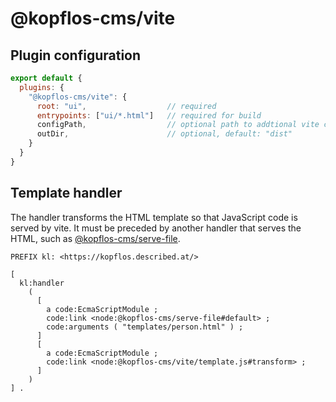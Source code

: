# @kopflos-cms/vite

## Plugin configuration

```js
export default {
  plugins: {
    "@kopflos-cms/vite": {
      root: "ui",                  // required
      entrypoints: ["ui/*.html"]   // required for build
      configPath,                  // optional path to addtional vite config
      outDir,                      // optional, default: "dist"
    }
  }
}
```

## Template handler

The handler transforms the HTML template so that JavaScript code is served by vite. It must be 
preceded by another handler that serves the HTML, such as [@kopflos-cms/serve-file](./serve-file.md).

```turtle
PREFIX kl: <https://kopflos.described.at/>

[
  kl:handler
    (
      [
        a code:EcmaScriptModule ;
        code:link <node:@kopflos-cms/serve-file#default> ;
        code:arguments ( "templates/person.html" ) ;
      ]
      [
        a code:EcmaScriptModule ;
        code:link <node:@kopflos-cms/vite/template.js#transform> ;
      ]
    )
] .
```
